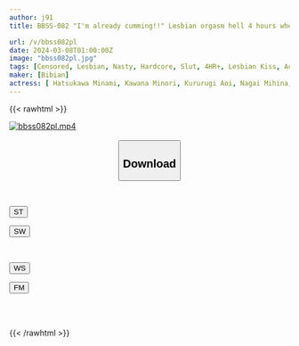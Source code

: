 ```yaml
---
author: j91
title: BBSS-082 "I'm already cumming!!" Lesbian orgasm hell 4 hours where you climax over and over again with a pursuit lesbian orgasm that doesn't end even after cumming

url: /v/bbss082pl
date: 2024-03-08T01:00:00Z
image: "bbss082pl.jpg"
tags: [Censored, Lesbian, Nasty, Hardcore, Slut, 4HR+, Lesbian Kiss, Acme · Orgasm	]
maker: [Bibian]
actress: [ Hatsukawa Minami, Kawana Minori, Kururugi Aoi, Nagai Mihina, Mitani Akari, Aimi Rika, Yayoi Mizuki, Satsuki Mei, Higuchi Mitsuha, Watanabe Mao]
---
```



{{< rawhtml >}}

<div class="video" data-videoid="QJ2llvaqLWh8da">
    <a href="javascript:;">
        <img src="/v/bbss082pl/bbss082pl.jpg" width="WIDTH" height="HEIGHT" alt="bbss082pl.mp4" loading="lazy">
    </a>
</div>

<script type="text/javascript" src="https://j91.asia/asset/on-demand-st.js"></script>

<br>
  <link rel="stylesheet" href="https://j91.asia/asset/bs5.css">
  
  <center>
  <button class="btn btn-primary" type="button" data-bs-toggle="collapse" data-bs-target=".multi-collapse" aria-expanded="false" aria-controls="multiCollapseExample1 multiCollapseExample2"><h2>Download</h2></button></center>
</p>
<div class="row">
  <div class="col">
    <div class="collapse multi-collapse" id="multiCollapseExample1">
      <div class="card card-body">
	      	      <br>
<div class="buttons">  
<p><a href="https://streamtape.to/v/QJ2llvaqLWh8da" target="_blank"><button class="btn-hover color-3"><i class="fa fa-download"></i> ST</button></a></p>
<p><a href="javascript:;" target="_blank"><button class="btn-hover color-2"><i class="fa fa-download"></i> SW</button></a></p></div>
    </div>
  </div>
</div>
  <div class="col">
    <div class="collapse multi-collapse" id="multiCollapseExample2">
      <div class="card card-body">
	      <br>
<div class="buttons">
<p><a href="https://wolfstream.tv/l2p2b3wnx6gg"><button class="btn-hover color-9"><i class="fa fa-download"></i> WS</button></a></p>
<p><a href="javascript:;"><button class="btn-hover color-8"><i class="fa fa-download"></i> FM</button></a></p></div>
<br><br>
      </div>
    </div>
  </div>
</div>

{{< /rawhtml >}}